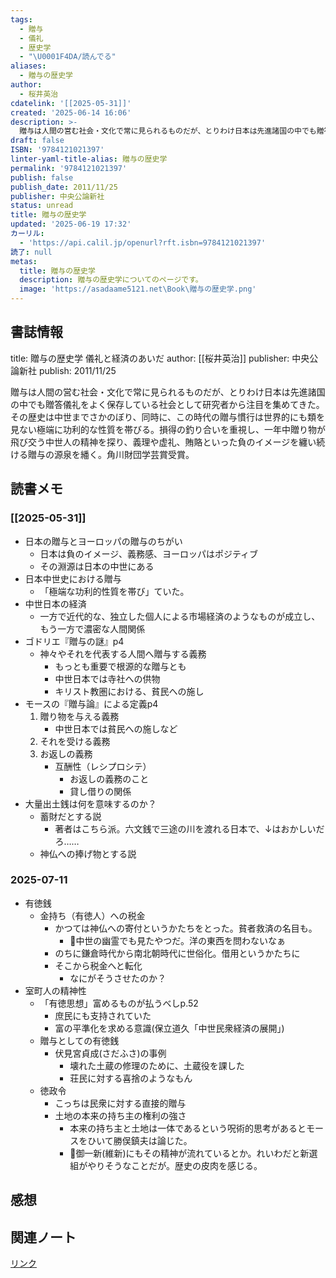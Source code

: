 ```yaml
---
tags:
  - 贈与
  - 儀礼
  - 歴史学
  - "\U0001F4DA/読んでる"
aliases:
  - 贈与の歴史学
author:
  - 桜井英治
cdatelink: '[[2025-05-31]]'
created: '2025-06-14 16:06'
description: >-
  贈与は人間の営む社会・文化で常に見られるものだが、とりわけ日本は先進諸国の中でも贈答儀礼をよく保存している社会として研究者から注目を集めてきた。その歴史は中世までさかのぼり、同時に、この時代の贈与慣行は世界的にも類を見ない極端に功利的な性質を帯びる。損得の釣り合いを重視し、一年中贈り物が飛び交う中世人の精神を探り、義理や虚礼、賄賂といった負のイメージを纏い続ける贈与の源泉を繙く。角川財団学芸賞受賞。
draft: false
ISBN: '9784121021397'
linter-yaml-title-alias: 贈与の歴史学
permalink: '9784121021397'
publish: false
publish_date: 2011/11/25
publisher: 中央公論新社
status: unread
title: 贈与の歴史学
updated: '2025-06-19 17:32'
カーリル:
  - 'https://api.calil.jp/openurl?rft.isbn=9784121021397'
読了: null
metas:
  title: 贈与の歴史学
  description: 贈与の歴史学についてのページです。
  image: 'https://asadaame5121.net\Book\贈与の歴史学.png'
---
```

## 書誌情報
title: 贈与の歴史学 儀礼と経済のあいだ
author: [[桜井英治]]
publisher: 中央公論新社
publish: 2011/11/25

贈与は人間の営む社会・文化で常に見られるものだが、とりわけ日本は先進諸国の中でも贈答儀礼をよく保存している社会として研究者から注目を集めてきた。その歴史は中世までさかのぼり、同時に、この時代の贈与慣行は世界的にも類を見ない極端に功利的な性質を帯びる。損得の釣り合いを重視し、一年中贈り物が飛び交う中世人の精神を探り、義理や虚礼、賄賂といった負のイメージを纏い続ける贈与の源泉を繙く。角川財団学芸賞受賞。


## 読書メモ
### [[2025-05-31]]
- 日本の贈与とヨーロッパの贈与のちがい
	- 日本は負のイメージ、義務感、ヨーロッパはポジティブ
	- その淵源は日本の中世にある
- 日本中世史における贈与
	- 「極端な功利的性質を帯び」ていた。
- 中世日本の経済
	- 一方で近代的な、独立した個人による市場経済のようなものが成立し、もう一方で濃密な人間関係
- ゴドリエ『贈与の謎』p4
	- 神々やそれを代表する人間へ贈与する義務
		- もっとも重要で根源的な贈与とも
		- 中世日本では寺社への供物
		- キリスト教圏における、貧民への施し
- モースの『贈与論』による定義p4
	1. 贈り物を与える義務
		- 中世日本では貧民への施しなど
	2. それを受ける義務
	3. お返しの義務
		- 互酬性（レシプロシテ）
			- お返しの義務のこと
			- 貸し借りの関係
- 大量出土銭は何を意味するのか？
	- 蓄財だとする説
		- 著者はこちら派。六文銭で三途の川を渡れる日本で、↓はおかしいだろ……
	- 神仏への捧げ物とする説
### 2025-07-11
- 有徳銭
	- 金持ち（有徳人）への税金
		- かつては神仏への寄付というかたちをとった。貧者救済の名目も。
			- 💭中世の幽霊でも見たやつだ。洋の東西を問わないなぁ
		- のちに鎌倉時代から南北朝時代に世俗化。借用というかたちに
		- そこから税金へと転化
			- なにがそうさせたのか？
- 室町人の精神性
	- 「有徳思想」富めるものが払うべしp.52
		- 庶民にも支持されていた
		- 富の平準化を求める意識(保立道久「中世民衆経済の展開」)
	- 贈与としての有徳銭
		- 伏見宮貞成(さだふさ)の事例
			- 壊れた土蔵の修理のために、土蔵役を課した
			- 荘民に対する喜捨のようなもん
	- 徳政令
		- こっちは民衆に対する直接的贈与
		- 土地の本来の持ち主の権利の強さ
			- 本来の持ち主と土地は一体であるという呪術的思考があるとモースをひいて勝俣鎮夫は論じた。
			- 💭御一新(維新)にもその精神が流れているとか。れいわだと新選組がやりそうなことだが。歴史の皮肉を感じる。
## 感想
## 関連ノート

<a href="https://asadaame5121.net/9784121021397" class="u-url">リンク</a>
